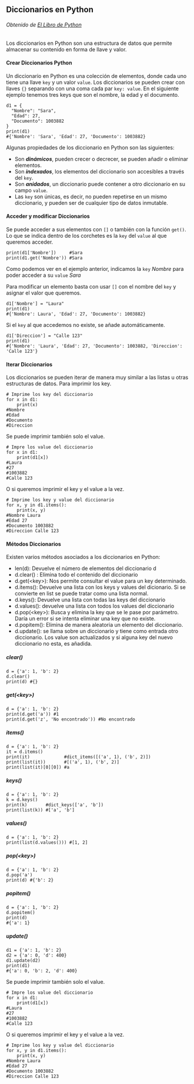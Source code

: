## Diccionarios en Python
###### Obtenido de [*El Libro de Python*](https://ellibrodepython.com/)

Los diccionarios en Python son una estructura de datos que permite almacenar su contenido en forma de llave y valor.

#### Crear Diccionarios Python

Un diccionario en Python es una colección de elementos, donde cada uno tiene una llave ```key``` y un valor ```value```. Los diccionarios se pueden crear con llaves ```{}``` separando con una coma cada par ```key: value```. En el siguiente ejemplo tenemos tres keys que son el nombre, la edad y el documento.

```Python:
d1 = {
  "Nombre": "Sara",
  "Edad": 27,
  "Documento": 1003882
}
print(d1)
#{'Nombre': 'Sara', 'Edad': 27, 'Documento': 1003882}
```

Algunas propiedades de los diccionario en Python son las siguientes:

- Son ***dinámicos***, pueden crecer o decrecer, se pueden añadir o eliminar elementos.
- Son ***indexados***, los elementos del diccionario son accesibles a través del ```key```.
- Son ***anidados***, un diccionario puede contener a otro diccionario en su campo ```value```.
- Las ```key``` son únicas, es decir, no pueden repetirse en un mismo diccionario, y pueden ser de cualquier tipo de datos inmutable.

#### Acceder y modificar Diccionarios

Se puede acceder a sus elementos con ```[]``` o también con la función ```get()```. Lo que se indica dentro de los corchetes es la ```key``` del ```value``` al que queremos acceder.

```Python:
print(d1['Nombre'])     #Sara
print(d1.get('Nombre')) #Sara
```

Como podemos ver en el ejemplo anterior, indicamos la ```key``` *Nombre* para poder acceder a su ```value``` *Sara*

Para modificar un elemento basta con usar ```[]``` con el nombre del ```key``` y asignar el valor que queremos.

```Python:
d1['Nombre'] = "Laura"
print(d1)
#{'Nombre': Laura', 'Edad': 27, 'Documento': 1003882}
```

Si el ```key``` al que accedemos no existe, se añade automáticamente.

```Python:
d1['Direccion'] = "Calle 123"
print(d1)
#{'Nombre': 'Laura', 'Edad': 27, 'Documento': 1003882, 'Direccion': 'Calle 123'}
```

#### Iterar Diccionarios

Los diccionarios se pueden iterar de manera muy similar a las listas u otras estructuras de datos. Para imprimir los key.

```Python:
# Imprime los key del diccionario
for x in d1:
    print(x)
#Nombre
#Edad
#Documento
#Direccion
```

Se puede imprimir también solo el value.

```Python:
# Impre los value del diccionario
for x in d1:
    print(d1[x])
#Laura
#27
#1003882
#Calle 123
```

O si queremos imprimir el key y el value a la vez.

```Python:
# Imprime los key y value del diccionario
for x, y in d1.items():
    print(x, y)
#Nombre Laura
#Edad 27
#Documento 1003882
#Direccion Calle 123
```

#### Métodos Diccionarios

Existen varios métodos asociados a los diccionarios en Python:

- len(d): Devuelve el número de elementos del diccionario d
- d.clear() : Elimina todo el contenido del diccionario
- d.get(\<key>): Nos permite consultar el value para un key determinado.
- d.items(): Devuelve una lista con los keys y values del dicionario. Si se convierte en list se puede tratar como una lista normal.
- d.keys(): Devuelve una lista con todas las keys del diccionario
- d.values(): devuelve una lista con todos los values del diccionario
- d.pop(\<key>): Busca y elimina la key que se le pase por parámetro. Daría un error si se intenta eliminar una key que no existe.
- d.popitem(): Elimina de manera aleatoria un elemento del diccionario.
- d.update(): se llama sobre un diccionario y tiene como entrada otro diccionario. Los value son actualizados y si alguna key del nuevo diccionario no esta, es añadida.

##### clear()
```Python:
d = {'a': 1, 'b': 2}
d.clear()
print(d) #{}
```
##### get(\<key>)
```Python:
d = {'a': 1, 'b': 2}
print(d.get('a')) #1
print(d.get('z', 'No encontrado')) #No encontrado
```
##### items()
```Python:
d = {'a': 1, 'b': 2}
it = d.items()
print(it)             #dict_items([('a', 1), ('b', 2)])
print(list(it))       #[('a', 1), ('b', 2)]
print(list(it)[0][0]) #a
```
##### keys()
```Python:
d = {'a': 1, 'b': 2}
k = d.keys()
print(k)       #dict_keys(['a', 'b'])
print(list(k)) #['a', 'b']
```
##### values()
```Python:
d = {'a': 1, 'b': 2}
print(list(d.values())) #[1, 2]
```
##### pop(\<key>)
```Python:
d = {'a': 1, 'b': 2}
d.pop('a')
print(d) #{'b': 2}
```
##### popitem()
```Python:
d = {'a': 1, 'b': 2}
d.popitem()
print(d)
#{'a': 1}
```
##### update()
```Python:
d1 = {'a': 1, 'b': 2}
d2 = {'a': 0, 'd': 400}
d1.update(d2)
print(d1)
#{'a': 0, 'b': 2, 'd': 400}
```

Se puede imprimir también solo el value.

```Python:
# Impre los value del diccionario
for x in d1:
    print(d1[x])
#Laura
#27
#1003882
#Calle 123
```

O si queremos imprimir el key y el value a la vez.

```Python:
# Imprime los key y value del diccionario
for x, y in d1.items():
    print(x, y)
#Nombre Laura
#Edad 27
#Documento 1003882
#Direccion Calle 123
```